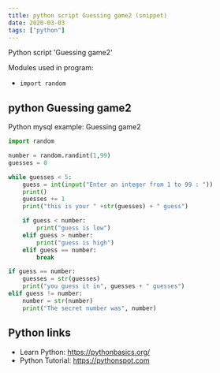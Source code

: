 ```yaml
---
title: python script Guessing game2 (snippet)
date: 2020-03-03
tags: ["python"]
---
```

Python script 'Guessing game2'


Modules used in program: 
* `import random`

## python Guessing game2

Python mysql example: Guessing game2

```python
import random

number = random.randint(1,99)
guesses = 0

while guesses < 5:
	guess = int(input("Enter an integer from 1 to 99 : "))
	print()
	guesses += 1
	print("this is your " +str(guesses) + " guess")

	if guess < number:
		print("guess is low")
	elif guess > number:
		print("guess is high")
	elif guess == number:
		break

if guess == number:
	guesses = str(guesses)
	print("you guess it in", guesses + " guesses")
elif guess != number:
	number = str(number)
	print("The secret number was", number)


```

## Python links

- Learn Python: https://pythonbasics.org/
- Python Tutorial: https://pythonspot.com

